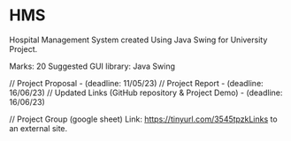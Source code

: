 # HMS
Hospital Management System created Using Java Swing for University Project.

Marks: 20
Suggested GUI library: Java Swing

// Project Proposal - (deadline: 11/05/23)
// Project Report - (deadline: 16/06/23)
// Updated Links (GitHub repository & Project Demo) - (deadline: 16/06/23)

// Project Group (google sheet)
Link: https://tinyurl.com/3545tpzkLinks to an external site.
